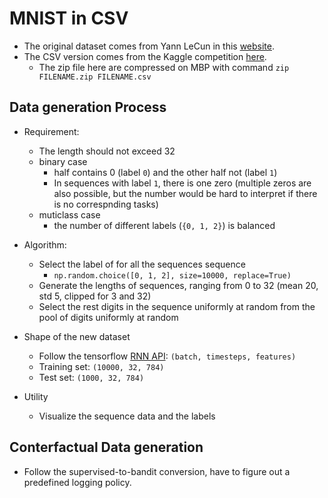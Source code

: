 # MNIST in CSV

* The original dataset comes from Yann LeCun in this [website](http://yann.lecun.com/exdb/mnist/).
* The CSV version comes from the Kaggle competition [here](https://www.kaggle.com/oddrationale/mnist-in-csv/downloads/mnist-in-csv.zip/2).
    * The zip file here are compressed on MBP with command `zip FILENAME.zip FILENAME.csv`

## Data generation Process

* Requirement:
    * The length should not exceed 32
    * binary case
        * half contains 0 (label `0`) and the other half not (label `1`)
        * In sequences with label `1`, there is one zero (multiple zeros are also possible, but the number would be hard to interpret if there is no correspnding tasks)
    * muticlass case
        * the number of different labels (`{0, 1, 2}`) is balanced

* Algorithm:
    * Select the label of for all the sequences sequence
        * `np.random.choice([0, 1, 2], size=10000, replace=True)`
    * Generate the lengths of sequences, ranging from 0 to 32 (mean 20, std 5, clipped for 3 and 32)
    * Select the rest digits in the sequence uniformly at random from the pool of digits uniformly at random

 * Shape of the new dataset
    * Follow the tensorflow [RNN API](https://www.tensorflow.org/api_docs/python/tf/keras/layers/RNN#input_shape): `(batch, timesteps, features)`
    * Training set: `(10000, 32, 784)`
    * Test set: `(1000, 32, 784)`

 * Utility

    * Visualize the sequence data and the labels


## Conterfactual Data generation

* Follow the supervised-to-bandit conversion, have to figure out a predefined logging policy. 
